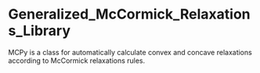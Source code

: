 # Generalized_McCormick_Relaxations_Library
MCPy is a class for automatically calculate convex and concave relaxations according to McCormick relaxations rules.
